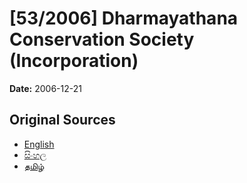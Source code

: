 # [53/2006] Dharmayathana Conservation Society (Incorporation)

**Date:** 2006-12-21

## Original Sources

- [English](https://documents.gov.lk/view/acts/2006/12/53-2006_E.pdf)
- [සිංහල](https://documents.gov.lk/view/acts/2006/12/53-2006_S.pdf)
- [தமிழ்](https://documents.gov.lk/view/acts/2006/12/53-2006_T.pdf)
